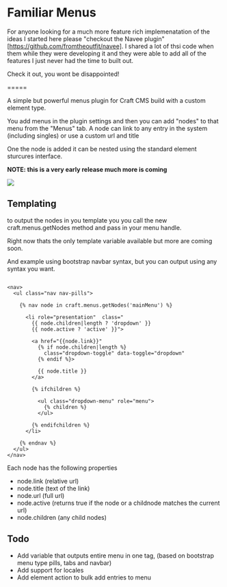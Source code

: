 Familiar Menus
=======

For anyone looking for a much more feature rich implemenatation of the ideas I started here please "checkout the Navee plugin"[https://github.com/fromtheoutfit/navee]. I shared a lot of thsi code when them while they were developing it and they were able to add all of the features I just never had the time to built out.

Check it out, you wont be disappointed!


=====

A simple but powerful menus plugin for Craft CMS build with a custom element type.

You add menus in the plugin settings and then you can add "nodes" to that menu from the "Menus" tab.  A node can link to any entry in the system (including singles) or use a custom url and title

One the node is added it can be nested using the standard element sturcures interface.

**NOTE: this is a very early release much more is coming**

![](https://raw.githubusercontent.com/familiar-studio/craft-menus/master/screenshots/example.png)

Templating
-------

to output the nodes in you template you you call the new craft.menus.getNodes method and pass in your menu handle.

Right now thats the only template variable available but more are coming soon.

And example using bootstrap navbar syntax, but you can output using any syntax you want.

```

<nav>
  <ul class="nav nav-pills">

    {% nav node in craft.menus.getNodes('mainMenu') %}

      <li role="presentation"  class="
        {{ node.children|length ? 'dropdown' }}
        {{ node.active ? 'active' }}">

        <a href="{{node.link}}"
          {% if node.children|length %}
            class="dropdown-toggle" data-toggle="dropdown"
          {% endif %}>

          {{ node.title }}
        </a>

        {% ifchildren %}

          <ul class="dropdown-menu" role="menu">
            {% children %}
          </ul>

        {% endifchildren %}
      </li>

    {% endnav %}
  </ul>
</nav>

```

Each node has the following properties

* node.link (relative url)
* node.title (text of the link)
* node.url (full url)
* node.active (returns true if the node or a childnode matches the current url)
* node.children (any child nodes)



Todo
-----
* Add variable that outputs entire menu in one tag, (based on bootstrap menu type pills, tabs and navbar)
* Add support for locales
* Add element action to bulk add entries to menu
